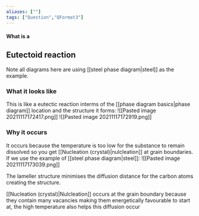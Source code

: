 ```yaml
---
aliases: [""]
tags: ["Question","QFormat3"]
---
```


#### What is a
## Eutectoid reaction
Note all diagrams here are using [[steel phase diagram|steel]] as the example.

### What it looks like
This is like a eutectic reaction interms of the [[phase diagram basics|phase diagram]] location and the structure it forms:
![[Pasted image 20211117172417.png]]
![[Pasted image 20211117172919.png]]

### Why it occurs
It occurs because the temperature is too low for the substance to remain dissolved so you get [[Nucleation (crystal)|nulcleation]] at grain boundaries. If we use the example of [[steel phase diagram|steel]]:
![[Pasted image 20211117173039.png]]

The lameller structure minimises the diffusion distance for the carbon atoms creating the structure.

[[Nucleation (crystal)|Nulcleation]] occurs at the grain boundary because they contain many vacancies making them energetically favourable to start at, the high temperature also helps this diffusion occur